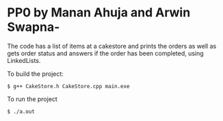# PP0 by Manan Ahuja and Arwin Swapna-
The code has a list of items at a cakestore and prints the orders as well as gets order status and answers if the order has been completed, using LinkedLists.

To build the project:

```shell
$ g++ CakeStore.h CakeStore.cpp main.exe
```

To run the project

```shell
$ ./a.out
```
